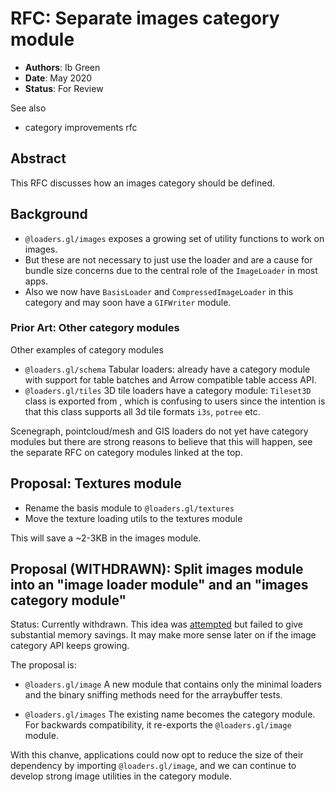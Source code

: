 # RFC: Separate images category module

- **Authors**: Ib Green
- **Date**: May 2020
- **Status**: For Review

See also

- category improvements rfc

## Abstract

This RFC discusses how an images category should be defined.

## Background

- `@loaders.gl/images` exposes a growing set of utility functions to work on images.
- But these are not necessary to just use the loader and are a cause for bundle size concerns due to the central role of the `ImageLoader` in most apps.
- Also we now have `BasisLoader` and `CompressedImageLoader` in this category and may soon have a `GIFWriter` module.

### Prior Art: Other category modules

Other examples of category modules

- `@loaders.gl/schema` Tabular loaders: already have a category module with support for table batches and Arrow compatible table access API.
- `@loaders.gl/tiles` 3D tile loaders have a category module: `Tileset3D` class is exported from , which is confusing to users since the intention is that this class supports all 3d tile formats `i3s`, `potree` etc.

Scenegraph, pointcloud/mesh and GIS loaders do not yet have category modules but there are strong reasons to believe that this will happen, see the separate RFC on category modules linked at the top.

## Proposal: Textures module

- Rename the basis module to `@loaders.gl/textures`
- Move the texture loading utils to the textures module

This will save a ~2-3KB in the images module.

## Proposal (WITHDRAWN): Split images module into an "image loader module" and an "images category module"

Status: Currently withdrawn. This idea was [attempted](https://github.com/visgl/loaders.gl/pull/746) but failed to give substantial memory savings. It may make more sense later on if the image category API keeps growing.

The proposal is:

- `@loaders.gl/image` A new module that contains only the minimal loaders and the binary sniffing methods need for the arraybuffer tests.

- `@loaders.gl/images` The existing name becomes the category module. For backwards compatibility, it re-exports the `@loaders.gl/image` module.

With this chanve, applications could now opt to reduce the size of their dependency by importing `@loaders.gl/image`, and we can continue to develop strong image utilities in the category module.

